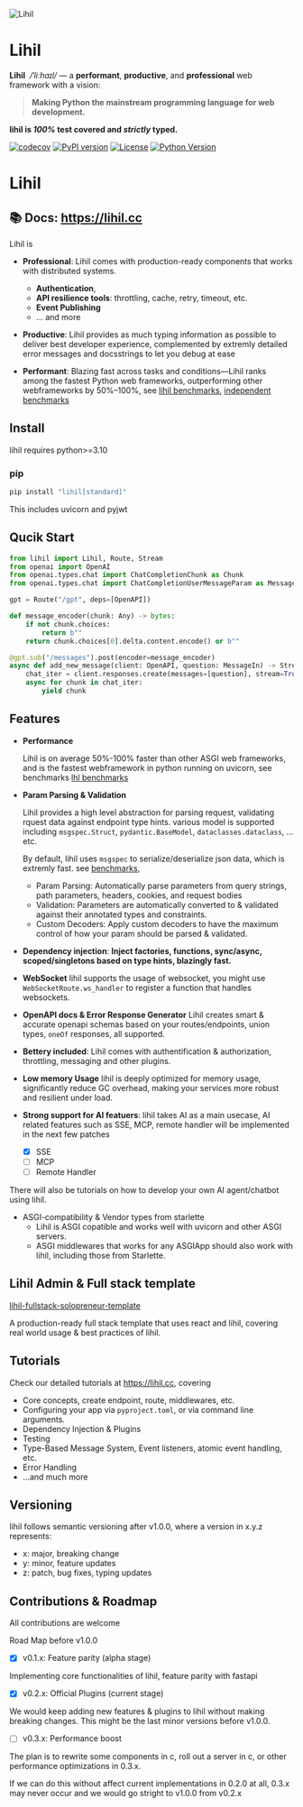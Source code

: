 ![Lihil](assets/lhl_logo_ts.png)

# Lihil

**Lihil** &nbsp;_/ˈliːhaɪl/_ — a **performant**, **productive**, and **professional** web framework with a vision:

> **Making Python the mainstream programming language for web development.**

**lihil is _100%_ test covered and _strictly_ typed.**

[![codecov](https://codecov.io/gh/raceychan/lihil/graph/badge.svg?token=KOK5S1IGVX)](https://codecov.io/gh/raceychan/lihil)
[![PyPI version](https://badge.fury.io/py/lihil.svg)](https://badge.fury.io/py/lihil)
[![License](https://img.shields.io/github/license/raceychan/lihil)](https://github.com/raceychan/lihil/blob/master/LICENSE)
[![Python Version](https://img.shields.io/pypi/pyversions/lihil.svg)](https://pypi.org/project/lihil/)

# Lihil

## 📚 Docs: https://lihil.cc

Lihil is

- **Professional**: Lihil comes with production-ready components that works with distributed systems.

  - **Authentication**,
  - **API resilience tools**: throttling, cache, retry, timeout, etc.
  - **Event Publishing**
  - ... and more

- **Productive**: Lihil provides as much typing information as possible to deliver best developer experience, complemented by extremly detailed error messages and docsstrings to let you debug at ease
- **Performant**: Blazing fast across tasks and conditions—Lihil ranks among the fastest Python web frameworks, outperforming other webframeworks by 50%–100%, see [lihil benchmarks](https://github.com/raceychan/lhl_bench), [independent benchmarks](https://web-frameworks-benchmark.netlify.app/result?l=python)

## Install

lihil requires python>=3.10

### pip

```bash
pip install "lihil[standard]"
```

This includes uvicorn and pyjwt

## Qucik Start

```python
from lihil import Lihil, Route, Stream
from openai import OpenAI
from openai.types.chat import ChatCompletionChunk as Chunk
from openai.types.chat import ChatCompletionUserMessageParam as MessageIn

gpt = Route("/gpt", deps=[OpenAPI])

def message_encoder(chunk: Any) -> bytes:
    if not chunk.choices:
        return b""
	return chunk.choices[0].delta.content.encode() or b""

@gpt.sub("/messages").post(encoder=message_encoder)
async def add_new_message(client: OpenAPI, question: MessageIn) -> Stream[Chunk]:
	chat_iter = client.responses.create(messages=[question], stream=True)
	async for chunk in chat_iter:
    	yield chunk
```

## Features

- **Performance**

  Lihil is on average 50%-100% faster than other ASGI web frameworks, and is the fastest webframework in python running on uvicorn, see benchmarks [lhl benchmarks](https://github.com/raceychan/lhl_bench)

- **Param Parsing & Validation**

  Lihil provides a high level abstraction for parsing request, validating rquest data against endpoint type hints. various model is supported including `msgspec.Struct`, `pydantic.BaseModel`, `dataclasses.dataclass`, ... etc.

  By default, lihil uses `msgspec` to serialize/deserialize json data, which is extremly fast.
  see [benchmarks](https://jcristharif.com/msgspec/benchmarks.html),

  - Param Parsing: Automatically parse parameters from query strings, path parameters, headers, cookies, and request bodies
  - Validation: Parameters are automatically converted to & validated against their annotated types and constraints.
  - Custom Decoders: Apply custom decoders to have the maximum control of how your param should be parsed & validated.

- **Dependency injection**:
  **Inject factories, functions, sync/async, scoped/singletons based on type hints, blazingly fast.**

- **WebSocket**
  lihil supports the usage of websocket, you might use `WebSocketRoute.ws_handler` to register a function that handles websockets.

- **OpenAPI docs & Error Response Generator**
  Lihil creates smart & accurate openapi schemas based on your routes/endpoints, union types, `oneOf` responses, all supported.

- **Bettery included**:
  Lihil comes with authentification & authorization, throttling, messaging and other plugins.

- **Low memory Usage**
  lihil is deeply optimized for memory usage, significantly reduce GC overhead, making your services more robust and resilient under load.

- **Strong support for AI featuers**:
  lihil takes AI as a main usecase, AI related features such as SSE, MCP, remote handler will be implemented in the next few patches

  - [x] SSE
  - [ ] MCP
  - [ ] Remote Handler

There will also be tutorials on how to develop your own AI agent/chatbot using lihil.

- ASGI-compatibility & Vendor types from starlette
  - Lihil is ASGI copatible and works well with uvicorn and other ASGI servers.
  - ASGI middlewares that works for any ASGIApp should also work with lihil, including those from Starlette.

## Lihil Admin & Full stack template

[lihil-fullstack-solopreneur-template](https://github.com/raceychan/fullstack-solopreneur-template)

A production-ready full stack template that uses react and lihil,
covering real world usage & best practices of lihil.

## Tutorials

Check our detailed tutorials at https://lihil.cc, covering

- Core concepts, create endpoint, route, middlewares, etc.
- Configuring your app via `pyproject.toml`, or via command line arguments.
- Dependency Injection & Plugins
- Testing
- Type-Based Message System, Event listeners, atomic event handling, etc.
- Error Handling
- ...and much more

## Versioning

lihil follows semantic versioning after v1.0.0, where a version in x.y.z represents:

- x: major, breaking change
- y: minor, feature updates
- z: patch, bug fixes, typing updates

## Contributions & Roadmap

All contributions are welcome

Road Map before v1.0.0

- [x] v0.1.x: Feature parity (alpha stage)

Implementing core functionalities of lihil, feature parity with fastapi

- [x] v0.2.x: Official Plugins (current stage)

We would keep adding new features & plugins to lihil without making breaking changes.
This might be the last minor versions before v1.0.0.

- [ ] v0.3.x: Performance boost

The plan is to rewrite some components in c, roll out a server in c, or other performance optimizations in 0.3.x.

If we can do this without affect current implementations in 0.2.0 at all, 0.3.x may never occur and we would go stright to v1.0.0 from v0.2.x
